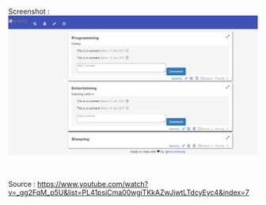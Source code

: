 Screenshot : <img src="image.png" />

<br/><br/>
Source : https://www.youtube.com/watch?v=_gg2FqM_p5U&list=PL41psiCma00wgiTKkAZwJiwtLTdcyEyc4&index=7
